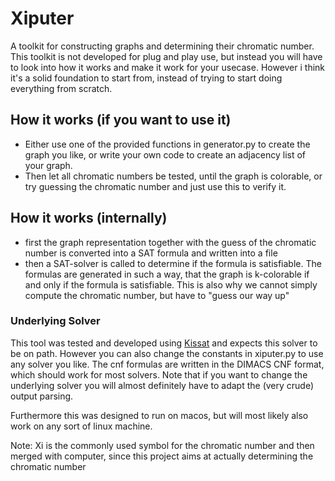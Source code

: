 # Xiputer 
A toolkit for constructing graphs and determining their chromatic number. This toolkit is not developed for 
plug and play use, but instead you will have to look into how it works and make it work for your usecase.
However i think it's a solid foundation to start from, instead of trying to start doing everything from scratch.

## How it works (if you want to use it)
- Either use one of the provided functions in generator.py to create the graph you like, or write your own code 
  to create an adjacency list of your graph.
- Then let all chromatic numbers be tested, until the graph is colorable, or try guessing the chromatic number and 
  just use this to verify it.
  

## How it works (internally)
- first the graph representation together with the guess of the chromatic number is converted into a SAT formula
  and written into a file
- then a SAT-solver is called to determine if the formula is satisfiable. The formulas are generated in such a way,
that the graph is k-colorable if and only if the formula is satisfiable. This is also why we cannot simply
  compute the chromatic number, but have to "guess our way up"

### Underlying Solver
This tool was tested and developed using [Kissat](https://github.com/arminbiere/kissat) and expects this solver
to be on path. However you can also change the constants in xiputer.py to use any solver you like. The cnf formulas 
are written in the DIMACS CNF format, which should work for most solvers. Note that if you want to change the underlying
solver you will almost definitely have to adapt the (very crude) output parsing.

Furthermore this was designed to run on macos, but will most likely also work on any sort of linux machine.

Note: Xi is the commonly used symbol for the chromatic number and then merged with computer, since this project 
aims at actually determining the chromatic number